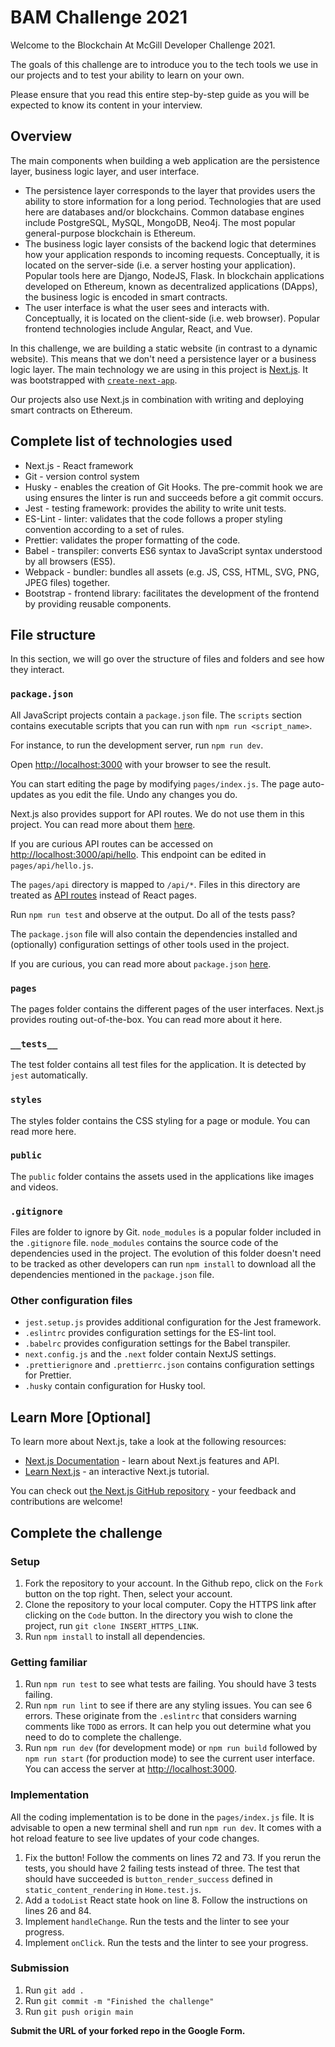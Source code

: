 # BAM Challenge 2021

Welcome to the Blockchain At McGill Developer Challenge 2021.

The goals of this challenge are to introduce you to the tech tools we use in our projects and to test your ability to learn on your own.

Please ensure that you read this entire step-by-step guide as you will be expected to know its content in your interview.

## Overview

The main components when building a web application are the persistence layer, business logic layer, and user interface.

- The persistence layer corresponds to the layer that provides users the ability to store information for a long period. Technologies that are used here are databases and/or blockchains. Common database engines include PostgreSQL, MySQL, MongoDB, Neo4j. The most popular general-purpose blockchain is Ethereum.
- The business logic layer consists of the backend logic that determines how your application responds to incoming requests. Conceptually, it is located on the server-side (i.e. a server hosting your application). Popular tools here are Django, NodeJS, Flask. In blockchain applications developed on Ethereum, known as decentralized applications (DApps), the business logic is encoded in smart contracts.
- The user interface is what the user sees and interacts with. Conceptually, it is located on the client-side (i.e. web browser). Popular frontend technologies include Angular, React, and Vue.

In this challenge, we are building a static website (in contrast to a dynamic website). This means that we don't need a persistence layer or a business logic layer.
The main technology we are using in this project is [Next.js](https://nextjs.org/). It was bootstrapped with [`create-next-app`](https://github.com/vercel/next.js/tree/canary/packages/create-next-app).

Our projects also use Next.js in combination with writing and deploying smart contracts on Ethereum.

## Complete list of technologies used

- Next.js - React framework
- Git - version control system
- Husky - enables the creation of Git Hooks. The pre-commit hook we are using ensures the linter is run and succeeds before a git commit occurs.
- Jest - testing framework: provides the ability to write unit tests.
- ES-Lint - linter: validates that the code follows a proper styling convention according to a set of rules.
- Prettier: validates the proper formatting of the code.
- Babel - transpiler: converts ES6 syntax to JavaScript syntax understood by all browsers (ES5).
- Webpack - bundler: bundles all assets (e.g. JS, CSS, HTML, SVG, PNG, JPEG files) together.
- Bootstrap - frontend library: facilitates the development of the frontend by providing reusable components.

## File structure

In this section, we will go over the structure of files and folders and see how they interact.

### `package.json`

All JavaScript projects contain a `package.json` file. The `scripts` section contains executable scripts that you can run with `npm run <script_name>`.

For instance, to run the development server, run `npm run dev`.

Open [http://localhost:3000](http://localhost:3000) with your browser to see the result.

You can start editing the page by modifying `pages/index.js`. The page auto-updates as you edit the file. Undo any changes you do.

Next.js also provides support for API routes. We do not use them in this project. You can read more about them [here](https://nextjs.org/docs/api-routes/introduction).

If you are curious API routes can be accessed on [http://localhost:3000/api/hello](http://localhost:3000/api/hello). This endpoint can be edited in `pages/api/hello.js`.

The `pages/api` directory is mapped to `/api/*`. Files in this directory are treated as [API routes](https://nextjs.org/docs/api-routes/introduction) instead of React pages.

Run `npm run test` and observe at the output. Do all of the tests pass?

The `package.json` file will also contain the dependencies installed and (optionally) configuration settings of other tools used in the project.

If you are curious, you can read more about `package.json` [here](https://docs.npmjs.com/cli/v7/configuring-npm/package-json).

### `pages`

The pages folder contains the different pages of the user interfaces. Next.js provides routing out-of-the-box. You can read more about it here.

### `__tests__`

The test folder contains all test files for the application. It is detected by `jest` automatically.

### `styles`

The styles folder contains the CSS styling for a page or module. You can read more here.

### `public`

The `public` folder contains the assets used in the applications like images and videos.

### `.gitignore`

Files are folder to ignore by Git. `node_modules` is a popular folder included in the `.gitignore` file. `node_modules` contains the source code of the dependencies used in the project. The evolution of this folder doesn't need to be tracked as other developers can run `npm install` to download all the dependencies mentioned in the `package.json` file.

### Other configuration files

- `jest.setup.js` provides additional configuration for the Jest framework.
- `.eslintrc` provides configuration settings for the ES-lint tool.
- `.babelrc` provides configuration settings for the Babel transpiler.
- `next.config.js` and the `.next` folder contain NextJS settings.
- `.prettierignore` and `.prettierrc.json` contains configuration settings for Prettier.
- `.husky` contain configuration for Husky tool.

## Learn More [Optional]

To learn more about Next.js, take a look at the following resources:

- [Next.js Documentation](https://nextjs.org/docs) - learn about Next.js features and API.
- [Learn Next.js](https://nextjs.org/learn) - an interactive Next.js tutorial.

You can check out [the Next.js GitHub repository](https://github.com/vercel/next.js/) - your feedback and contributions are welcome!

## Complete the challenge

### Setup

1. Fork the repository to your account.
   In the Github repo, click on the `Fork` button on the top right.
   Then, select your account.
2. Clone the repository to your local computer.
   Copy the HTTPS link after clicking on the `Code` button.
   In the directory you wish to clone the project,
   run `git clone INSERT_HTTPS_LINK`.
3. Run `npm install` to install all dependencies.

### Getting familiar

1. Run `npm run test` to see what tests are failing.
   You should have 3 tests failing.
2. Run `npm run lint` to see if there are any styling issues.
   You can see 6 errors. These originate from the `.eslintrc` that
   considers warning comments like `TODO` as errors.
   It can help you out determine what you need to do to complete the challenge.
3. Run `npm run dev` (for development mode) or `npm run build` followed by `npm run start` (for production mode) to see the current user interface. You can access the server at [http://localhost:3000](http://localhost:3000).

### Implementation

All the coding implementation is to be done in the `pages/index.js` file.
It is advisable to open a new terminal shell and run `npm run dev`. It comes with a hot reload feature to see live updates of your code changes.

1. Fix the button! Follow the comments on lines 72 and 73.
   If you rerun the tests, you should have 2 failing tests instead of three.
   The test that should have succeeded is `button_render_success` defined
   in `static_content_rendering` in `Home.test.js`.
2. Add a `todoList` React state hook on line 8. Follow the instructions on lines 26 and 84.
3. Implement `handleChange`. Run the tests and the linter to see your progress.
4. Implement `onClick`. Run the tests and the linter to see your progress.

### Submission

1. Run `git add .`
2. Run `git commit -m "Finished the challenge"`
3. Run `git push origin main`

**Submit the URL of your forked repo in the Google Form.**
